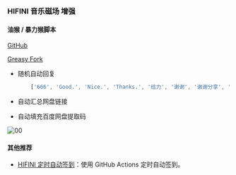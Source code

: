 ### HIFINI 音乐磁场 增强

#### 油猴 / 暴力猴脚本

[GitHub](https://github.com/ewigl/hus)

[Greasy Fork](https://greasyfork.org/zh-CN/scripts/502411-hifini-%E9%9F%B3%E4%B9%90%E7%A3%81%E5%9C%BA-%E5%A2%9E%E5%BC%BA)

-   随机自动回复

    ```Javascript
        ['666', 'Good.', 'Nice.', 'Thanks.', '给力', '谢谢', '谢谢分享', '谢谢大佬', '感谢', '感谢分享', '感谢大佬'],
    ```

-   自动汇总网盘链接

-   自动填充百度网盘提取码

![00](https://raw.githubusercontent.com/ewigl/hus/main/images/00.png)

#### 其他推荐

-   [HIFINI 定时自动签到](https://github.com/ewigl/hifini-auto-checkin)：使用 GitHub Actions 定时自动签到。
